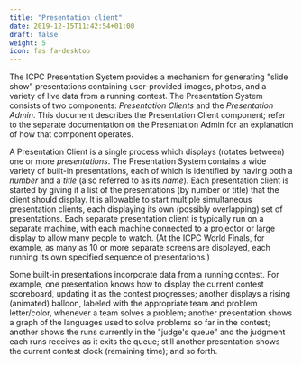 ```yaml
---
title: "Presentation client"
date: 2019-12-15T11:42:54+01:00
draft: false
weight: 5
icon: fas fa-desktop
---
```


The ICPC Presentation System provides a mechanism for generating "slide show" presentations containing
user-provided images, photos, and a variety of live data from a running contest.
The Presentation System consists of two components: _Presentation Clients_ and the _Presentation Admin_.
This document describes the Presentation Client component;
refer to the separate documentation on the Presentation Admin for an explanation of how that component operates.

A Presentation Client is a single process which displays (rotates between) one or more _presentations_.
The Presentation System contains a wide variety of built-in presentations, each of which is identified
by having both a _number_ and a _title_ (also referred to as its _name_).
Each presentation client is started by giving it a list of the
presentations (by number or title) that the client should display.  It is allowable to start multiple
simultaneous presentation clients, each displaying its own (possibly overlapping) set of presentations.
Each separate presentation client is typically run on a separate machine, with each machine connected
to a projector or large display to allow many people to watch. (At the ICPC World Finals, for example,
as many as 10 or more separate screens are displayed, each running its own specified sequence of presentations.)

Some built-in presentations incorporate data from a running contest.  For example, one presentation
knows how to display the current contest scoreboard, updating it as the contest progresses;
another displays a rising (animated) balloon, labeled with the appropriate team and problem letter/color,
whenever a team solves a problem;
another presentation shows a graph of the languages used to solve problems so far in the contest;
another shows the runs currently in the "judge's queue" and the judgment each runs receives
as it exits the queue;
still another presentation shows the current contest clock (remaining time);
and so forth.

